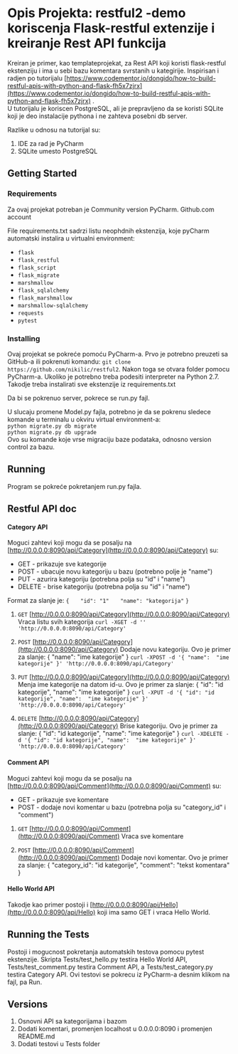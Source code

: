 # Opis Projekta: restful2 -demo koriscenja Flask-restful extenzije i kreiranje Rest API funkcija
Kreiran  je primer, kao templateprojekat, za Rest API koji koristi flask-restful ekstenziju i ima u sebi bazu komentara svrstanih u kategirije. Inspirisan i radjen po tutorijalu [https://www.codementor.io/dongido/how-to-build-restful-apis-with-python-and-flask-fh5x7zjrx](https://www.codementor.io/dongido/how-to-build-restful-apis-with-python-and-flask-fh5x7zjrx) .  
U tutorijalu je koriscen PostgreSQL, ali je prepravljeno da se koristi SQLite koji je deo instalacije pythona i ne zahteva posebni db server.

Razlike u odnosu na tutorijal su:

1. IDE za rad je  PyCharm
2. SQLite umesto PostgreSQL

## Getting Started

### Requirements
Za ovaj projekat potreban je Community version PyCharm.
Github.com account

File requirements.txt sadrzi listu neophdnih ekstenzija, koje pyCharm automatski instalira u virtualni environment:
- `flask`
- `flask_restful`
- `flask_script`
- `flask_migrate`
- `marshmallow`
- `flask_sqlalchemy`
- `flask_marshmallow`
- `marshmallow-sqlalchemy`
- `requests`
- `pytest`

### Installing
Ovaj projekat se pokreće pomoću PyCharm-a. Prvo je potrebno preuzeti sa GitHub-a ili pokrenuti komandu: `git clone https://github.com/nikilic/restful2`.
Nakon toga se otvara folder pomocu PyCharm-a. Ukoliko je potrebno treba podesiti interpreter na Python 2.7. Takodje treba instalirati sve ekstenzije iz requirements.txt

Da bi se pokrenuo server, pokrece se run.py fajl.

U slucaju promene Model.py fajla, potrebno je da se pokrenu sledece komande u terminalu u okviru virtual environment-a:  
`python migrate.py db migrate`  
`python migrate.py db upgrade`  
Ovo su komande koje vrse migraciju baze podataka, odnosno version control za bazu.

## Running
Program se pokreće pokretanjem run.py fajla.

## Restful API doc
#### Category API
Moguci zahtevi koji mogu da se posalju na [http://0.0.0.0:8090/api/Category](http://0.0.0.0:8090/api/Category) su:

- GET - prikazuje sve kategorije
- POST - ubacuje novu kategoriju u bazu (potrebno polje je "name")
- PUT - azurira kategoriju (potrebna polja su "id" i "name")
- DELETE - brise kategoriju (potrebna polja su "id" i "name")

Format za slanje je:
`{`
`	"id": "1"`
`	"name": "kategorija"`
`}`

1. `GET` [http://0.0.0.0:8090/api/Category](http://0.0.0.0:8090/api/Category)
Vraca listu svih kategorija 
`curl -XGET -d '' 'http://0.0.0.0:8090/api/Category'`

2. `POST` [http://0.0.0.0:8090/api/Category](http://0.0.0.0:8090/api/Category)
Dodaje novu kategoriju. Ovo je primer za slanje:
{
"name": "ime kategorije"
}
`curl -XPOST -d '{ "name":  "ime kategorije" }' 'http://0.0.0.0:8090/api/Category'`

3. `PUT` [http://0.0.0.0:8090/api/Category](http://0.0.0.0:8090/api/Category)
Menja ime kategorije na datom id-u. Ovo je primer za slanje:
{
"id": "id kategorije",
"name": "ime kategorije"
}
`curl -XPUT -d '{ "id": "id kategorije", "name":  "ime kategorije" }' 'http://0.0.0.0:8090/api/Category'`

4. `DELETE` [http://0.0.0.0:8090/api/Category](http://0.0.0.0:8090/api/Category)
Brise kategoriju. Ovo je primer za slanje:
{
"id": "id kategorije",
"name": "ime kategorije"
}
`curl -XDELETE -d '{ "id": "id kategorije", "name":  "ime kategorije" }' 'http://0.0.0.0:8090/api/Category'`

#### Comment API
Moguci zahtevi koji mogu da se posalju na [http://0.0.0.0:8090/api/Comment](http://0.0.0.0:8090/api/Comment) su:

- GET - prikazuje sve komentare
- POST - dodaje novi komentar u bazu (potrebna polja su "category_id" i "comment")

1. `GET` [http://0.0.0.0:8090/api/Comment](http://0.0.0.0:8090/api/Comment)
Vraca sve komentare

2. `POST` [http://0.0.0.0:8090/api/Comment](http://0.0.0.0:8090/api/Comment)
Dodaje novi komentar. Ovo je primer za slanje:
{
"category_id": "id kategorije",
"comment": "tekst komentara"
}

#### Hello World API
Takodje kao primer postoji i [http://0.0.0.0:8090/api/Hello](http://0.0.0.0:8090/api/Hello) koji ima samo GET i vraca Hello World.

## Running the Tests
Postoji i mogucnost pokretanja automatskih testova pomocu pytest ekstenzije. Skripta Tests/test_hello.py testira Hello World API, Tests/test_comment.py testira Comment API, a Tests/test_category.py testira Category API.
Ovi testovi se pokrecu iz PyCharm-a desnim klikom na fajl, pa Run.

## Versions
1. Osnovni API sa kategorijama i bazom
2. Dodati komentari, promenjen localhost u 0.0.0.0:8090 i promenjen README.md
3. Dodati testovi u Tests folder
